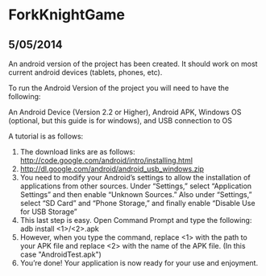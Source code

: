 ForkKnightGame
==============

5/05/2014
-----------------------------
An android version of the project has been created. It should work on most current android devices (tablets, phones, etc).

To run the Android Version of the project you will need to have the following:

An Android Device (Version 2.2 or Higher),
Android APK,
Windows OS (optional, but this guide is for windows),
and USB connection to OS


A tutorial is as follows:

1. The download links are as follows: http://code.google.com/android/intro/installing.html
2. http://dl.google.com/android/android_usb_windows.zip
3. You need to modify your Android’s settings to allow the installation of applications from other sources. Under “Settings,” select “Application Settings” and then enable “Unknown Sources.” Also under “Settings,” select “SD Card” and “Phone Storage,” and finally enable “Disable Use for USB Storage”
4. This last step is easy. Open Command Prompt and type the following: adb install <1>/<2>.apk
5. However, when you type the command, replace <1> with the path to your APK file and replace <2> with the name of the APK file. (In this case "AndroidTest.apk")
6. You’re done! Your application is now ready for your use and enjoyment.
